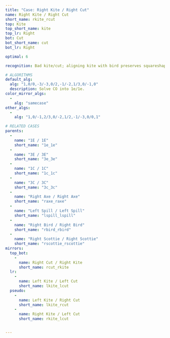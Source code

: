 ```yaml
---
title: "Case: Right Kite / Right Cut"
name: Right Kite / Right Cut
short_name: rkite_rcut
top: Kite
top_short_name: kite
top_lr: Right
bot: Cut
bot_short_name: cut
bot_lr: Right

optimal: 6

recognition: Bad kite/cut; aligning kite with bird preserves squareshape.

# ALGORITHMS
default_alg:
  alg: "1,0/0,-3/-3,0/2,-1/-2,1/3,0/-1,0"
  description: Solve CO into 1e/1e.
color_mirror_algs:
  -
    alg: "samecase"
other_algs:
  -
    alg: "1,0/-1,2/3,0/-2,1/2,-1/-3,0/0,1"

# RELATED CASES
parents:
  -
    name: "1E / 1E"
    short_name: "1e_1e"
  -
    name: "3E / 3E"
    short_name: "3e_3e"
  -
    name: "1C / 1C"
    short_name: "1c_1c"
  -
    name: "3C / 3C"
    short_name: "3c_3c"
  -
    name: "Right Axe / Right Axe"
    short_name: "raxe_raxe"
  -
    name: "Left Spill / Left Spill"
    short_name: "lspill_lspill"
  -
    name: "Right Bird / Right Bird"
    short_name: "rbird_rbird"
  -
    name: "Right Scottie / Right Scottie"
    short_name: "rscottie_rscottie"
mirrors:
  top_bot:
    -
      name: Right Cut / Right Kite
      short_name: rcut_rkite
  lr:
    -
      name: Left Kite / Left Cut
      short_name: lkite_lcut
  pseudo:
    -
      name: Left Kite / Right Cut
      short_name: lkite_rcut
    -
      name: Right Kite / Left Cut
      short_name: rkite_lcut


---
```


